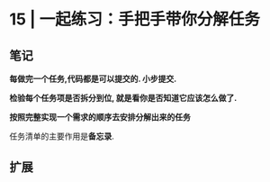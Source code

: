 # 15 | 一起练习：手把手带你分解任务

## 笔记

**每做完一个任务,代码都是可以提交的. 小步提交.**

**检验每个任务项是否拆分到位, 就是看你是否知道它应该怎么做了.**

**按照完整实现一个需求的顺序去安排分解出来的任务**

任务清单的主要作用是**备忘录**.

## 扩展